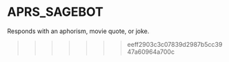 # APRS_SAGEBOT
Responds with an aphorism, movie quote, or joke.
>>>>>>> eeff2903c3c07839d2987b5cc3947a60964a700c
